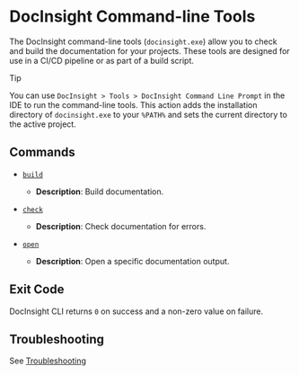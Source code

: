# DocInsight Command-line Tools

The DocInsight command-line tools (`docinsight.exe`) allow you to check and build the documentation for your projects. These tools are designed for use in a CI/CD pipeline or as part of a build script.

> [!TIP]
>
> You can use `DocInsight > Tools > DocInsight Command Line Prompt` in the IDE to run the command-line tools. This action adds the installation directory of `docinsight.exe` to your `%PATH%` and sets the current directory to the active project.

## Commands

- [`build`](./build.md)
  - **Description**: Build documentation.

- [`check`](./check.md)
  - **Description**: Check documentation for errors.

- [`open`](./open.md)
  - **Description**: Open a specific documentation output.

## Exit Code

DocInsight CLI returns `0` on success and a non-zero value on failure.

## Troubleshooting

See [Troubleshooting](./troubleshooting.md)
